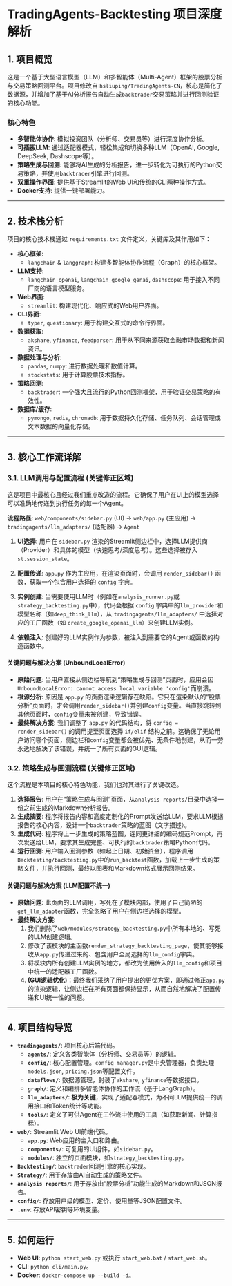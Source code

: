 # TradingAgents-Backtesting 项目深度解析

## 1. 项目概览

这是一个基于大型语言模型（LLM）和多智能体（Multi-Agent）框架的股票分析与交易策略回测平台。项目修改自 `hsliuping/TradingAgents-CN`，核心是简化了数据源，并增加了基于AI分析报告自动生成`backtrader`交易策略并进行回测验证的核心功能。

### 核心特色

- **多智能体协作**: 模拟投资团队（分析师、交易员等）进行深度协作分析。
- **可插拔LLM**: 通过适配器模式，轻松集成和切换多种LLM（OpenAI, Google, DeepSeek, Dashscope等）。
- **策略生成与回测**: 能够将AI生成的分析报告，进一步转化为可执行的Python交易策略，并使用`backtrader`引擎进行回测。
- **双重操作界面**: 提供基于Streamlit的Web UI和传统的CLI两种操作方式。
- **Docker支持**: 提供一键部署能力。

---

## 2. 技术栈分析

项目的核心技术栈通过 `requirements.txt` 文件定义，关键库及其作用如下：

- **核心框架**: 
  - `langchain` & `langgraph`: 构建多智能体协作流程（Graph）的核心框架。
- **LLM支持**: 
  - `langchain_openai`, `langchain_google_genai`, `dashscope`: 用于接入不同厂商的语言模型服务。
- **Web界面**: 
  - `streamlit`: 构建现代化、响应式的Web用户界面。
- **CLI界面**:
  - `typer`, `questionary`: 用于构建交互式的命令行界面。
- **数据获取**: 
  - `akshare`, `yfinance`, `feedparser`: 用于从不同来源获取金融市场数据和新闻资讯。
- **数据处理与分析**:
  - `pandas`, `numpy`: 进行数据处理和数值计算。
  - `stockstats`: 用于计算股票技术指标。
- **策略回测**:
  - `backtrader`: 一个强大且流行的Python回测框架，用于验证交易策略的有效性。
- **数据库/缓存**:
  - `pymongo`, `redis`, `chromadb`: 用于数据持久化存储、任务队列、会话管理或文本数据的向量化存储。

---

## 3. 核心工作流详解

### 3.1. LLM调用与配置流程 (关键修正区域)

这是项目中最核心且经过我们重点改造的流程。它确保了用户在UI上的模型选择可以准确地传递到执行任务的每一个Agent。

**流程路径**: `web/components/sidebar.py` (UI) -> `web/app.py` (主应用) -> `tradingagents/llm_adapters/` (适配器) -> `Agent`

1.  **UI选择**: 用户在 `sidebar.py` 渲染的Streamlit侧边栏中，选择LLM提供商（Provider）和具体的模型（快速思考/深度思考）。这些选择被存入 `st.session_state`。

2.  **配置传递**: `app.py` 作为主应用，在渲染页面时，会调用 `render_sidebar()` 函数，获取一个包含用户选择的 `config` 字典。

3.  **实例创建**: 当需要使用LLM时（例如在`analysis_runner.py`或`strategy_backtesting.py`中），代码会根据 `config` 字典中的`llm_provider`和模型名称（如`deep_think_llm`），从 `tradingagents/llm_adapters/` 中选择对应的工厂函数（如 `create_google_openai_llm`）来创建LLM实例。

4.  **依赖注入**: 创建好的LLM实例作为参数，被注入到需要它的Agent或函数的构造函数中。

#### **关键问题与解决方案 (UnboundLocalError)**

- **原始问题**: 当用户直接从侧边栏导航到“策略生成与回测”页面时，应用会因`UnboundLocalError: cannot access local variable 'config'`而崩溃。
- **根源分析**: 原因是 `app.py` 的页面渲染逻辑存在缺陷。它只在渲染默认的“股票分析”页面时，才会调用`render_sidebar()`并创建`config`变量。当直接跳转到其他页面时，`config`变量未被创建，导致错误。
- **最终解决方案**: 我们调整了 `app.py` 的代码结构，将 `config = render_sidebar()` 的调用提至页面选择 `if/elif` 结构之前。这确保了无论用户访问哪个页面，侧边栏和`config`变量都会被优先、无条件地创建，从而一劳永逸地解决了该错误，并统一了所有页面的GUI逻辑。

### 3.2. 策略生成与回测流程 (关键修正区域)

这个流程是本项目的核心特色功能，我们也对其进行了关键改造。

1.  **选择报告**: 用户在“策略生成与回测”页面，从`analysis reports/`目录中选择一份之前生成的Markdown分析报告。
2.  **生成摘要**: 程序将报告内容和高度定制化的Prompt发送给LLM，要求LLM根据报告的核心内容，设计一个`backtrader`策略的蓝图（文字描述）。
3.  **生成代码**: 程序将上一步生成的策略蓝图，连同更详细的编码规范Prompt，再次发送给LLM，要求其生成完整、可执行的`backtrader`策略Python代码。
4.  **运行回测**: 用户输入回测参数（如起止日期、初始资金），程序调用`Backtesting/backtesting.py`中的`run_backtest`函数，加载上一步生成的策略文件，并执行回测，最终以图表和Markdown格式展示回测结果。

#### **关键问题与解决方案 (LLM配置不统一)**

- **原始问题**: 此页面的LLM调用，写死在了模块内部，使用了自己简陋的`get_llm_adapter`函数，完全忽略了用户在侧边栏选择的模型。
- **最终解决方案**: 
    1. 我们删除了`web/modules/strategy_backtesting.py`中所有本地的、写死的LLM创建逻辑。
    2. 修改了该模块的主函数`render_strategy_backtesting_page`，使其能够接收从`app.py`传递过来的、包含用户全局选择的`llm_config`字典。
    3. 将模块内所有创建LLM实例的地方，都改为使用传入的`llm_config`和项目中统一的适配器工厂函数。
    4. **(GUI逻辑优化)**：最终我们采纳了用户提出的更优方案，即通过修正`app.py`的渲染逻辑，让侧边栏在所有页面都保持显示，从而自然地解决了配置传递和UI统一性的问题。

---

## 4. 项目结构导览

- **`tradingagents/`**: 项目核心后端代码。
  - **`agents/`**: 定义各类智能体（分析师、交易员等）的逻辑。
  - **`config/`**: 核心配置管理。`config_manager.py`是中央管理器，负责处理`models.json`, `pricing.json`等配置文件。
  - **`dataflows/`**: 数据源管理，封装了`akshare`, `yfinance`等数据接口。
  - **`graph/`**: 定义和编排多智能体协作的工作流（基于LangGraph）。
  - **`llm_adapters/`**: **极为关键**，实现了适配器模式，为不同LLM提供统一的调用接口和Token统计等功能。
  - **`tools/`**: 定义了可供Agent在工作流中使用的工具（如获取新闻、计算指标）。
- **`web/`**: Streamlit Web UI前端代码。
  - **`app.py`**: Web应用的主入口和路由。
  - **`components/`**: 可复用的UI组件，如`sidebar.py`。
  - **`modules/`**: 独立的页面模块，如`strategy_backtesting.py`。
- **`Backtesting/`**: `backtrader`回测引擎的核心实现。
- **`Strategy/`**: 用于存放由AI自动生成的策略文件。
- **`analysis reports/`**: 用于存放由“股票分析”功能生成的Markdown和JSON报告。
- **`config/`**: 存放用户级的模型、定价、使用量等JSON配置文件。
- **`.env`**: 存放API密钥等环境变量。

---

## 5. 如何运行

- **Web UI**: `python start_web.py` 或执行 `start_web.bat` / `start_web.sh`。
- **CLI**: `python cli/main.py`。
- **Docker**: `docker-compose up --build -d`。
